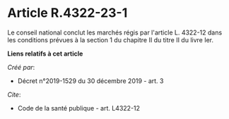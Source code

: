 # Article R.4322-23-1

Le conseil national conclut les marchés régis par l'article L. 4322-12 dans les conditions prévues à la section 1 du chapitre
II du titre II du livre Ier.

**Liens relatifs à cet article**

_Créé par_:

  - Décret n°2019-1529 du 30 décembre 2019 - art. 3

_Cite_:

  - Code de la santé publique - art. L4322-12
